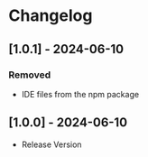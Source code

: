 # Changelog


## [1.0.1] - 2024-06-10

### Removed

- IDE files from the npm package

## [1.0.0] - 2024-06-10

- Release Version
